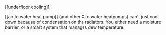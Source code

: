 [[underfloor cooling]]

[[air to water heat pump]] (and other X to water heatpumps) can't just cool down because of condensation on the radiators. 
You either need a moisture barrier, or a smart system that manages dew temperature.